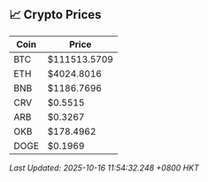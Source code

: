 ## 📈 Crypto Prices

| Coin | Price |
| ---- | ----- |
| BTC | $111513.5709 |
| ETH | $4024.8016 |
| BNB | $1186.7696 |
| CRV | $0.5515 |
| ARB | $0.3267 |
| OKB | $178.4962 |
| DOGE | $0.1969 |

_Last Updated: 2025-10-16 11:54:32.248 +0800 HKT_